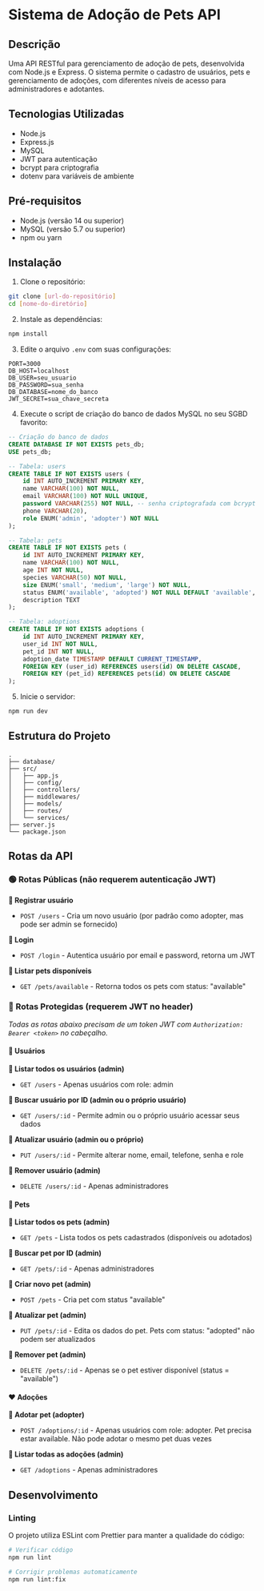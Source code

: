 # Sistema de Adoção de Pets API

## Descrição

Uma API RESTful para gerenciamento de adoção de pets, desenvolvida com Node.js e Express. O sistema permite o cadastro de usuários, pets e gerenciamento de adoções, com diferentes níveis de acesso para administradores e adotantes.

## Tecnologias Utilizadas

- Node.js
- Express.js
- MySQL
- JWT para autenticação
- bcrypt para criptografia
- dotenv para variáveis de ambiente

## Pré-requisitos

- Node.js (versão 14 ou superior)
- MySQL (versão 5.7 ou superior)
- npm ou yarn

## Instalação

1. Clone o repositório:
```bash
git clone [url-do-repositório]
cd [nome-do-diretório]
```

2. Instale as dependências:
```bash
npm install
```

3. Edite o arquivo `.env` com suas configurações:
```env
PORT=3000
DB_HOST=localhost
DB_USER=seu_usuario
DB_PASSWORD=sua_senha
DB_DATABASE=nome_do_banco
JWT_SECRET=sua_chave_secreta
```

4. Execute o script de criação do banco de dados MySQL no seu SGBD favorito:
```sql
-- Criação do banco de dados
CREATE DATABASE IF NOT EXISTS pets_db;
USE pets_db;

-- Tabela: users
CREATE TABLE IF NOT EXISTS users (
    id INT AUTO_INCREMENT PRIMARY KEY,
    name VARCHAR(100) NOT NULL,
    email VARCHAR(100) NOT NULL UNIQUE,
    password VARCHAR(255) NOT NULL, -- senha criptografada com bcrypt
    phone VARCHAR(20),
    role ENUM('admin', 'adopter') NOT NULL
);

-- Tabela: pets
CREATE TABLE IF NOT EXISTS pets (
    id INT AUTO_INCREMENT PRIMARY KEY,
    name VARCHAR(100) NOT NULL,
    age INT NOT NULL,
    species VARCHAR(50) NOT NULL,
    size ENUM('small', 'medium', 'large') NOT NULL,
    status ENUM('available', 'adopted') NOT NULL DEFAULT 'available',
    description TEXT
);

-- Tabela: adoptions
CREATE TABLE IF NOT EXISTS adoptions (
    id INT AUTO_INCREMENT PRIMARY KEY,
    user_id INT NOT NULL,
    pet_id INT NOT NULL,
    adoption_date TIMESTAMP DEFAULT CURRENT_TIMESTAMP,
    FOREIGN KEY (user_id) REFERENCES users(id) ON DELETE CASCADE,
    FOREIGN KEY (pet_id) REFERENCES pets(id) ON DELETE CASCADE
);
```

5. Inicie o servidor:
```bash
npm run dev
```

## Estrutura do Projeto

```
.
├── database/
├── src/
│   ├── app.js
│   ├── config/
│   ├── controllers/
│   ├── middlewares/
│   ├── models/
│   ├── routes/
│   └── services/
├── server.js
└── package.json
```

## Rotas da API

### 🟢 Rotas Públicas (não requerem autenticação JWT)

**🔹 Registrar usuário**
- `POST /users` - Cria um novo usuário (por padrão como adopter, mas pode ser admin se fornecido)

**🔹 Login**
- `POST /login` - Autentica usuário por email e password, retorna um JWT

**🔹 Listar pets disponíveis**
- `GET /pets/available` - Retorna todos os pets com status: "available"

### 🔐 Rotas Protegidas (requerem JWT no header)
*Todas as rotas abaixo precisam de um token JWT com `Authorization: Bearer <token>` no cabeçalho.*

#### 👤 Usuários

**🔸 Listar todos os usuários (admin)**
- `GET /users` - Apenas usuários com role: admin

**🔸 Buscar usuário por ID (admin ou o próprio usuário)**
- `GET /users/:id` - Permite admin ou o próprio usuário acessar seus dados

**🔸 Atualizar usuário (admin ou o próprio)**
- `PUT /users/:id` - Permite alterar nome, email, telefone, senha e role

**🔸 Remover usuário (admin)**
- `DELETE /users/:id` - Apenas administradores

#### 🐾 Pets

**🔸 Listar todos os pets (admin)**
- `GET /pets` - Lista todos os pets cadastrados (disponíveis ou adotados)

**🔸 Buscar pet por ID (admin)**
- `GET /pets/:id` - Apenas administradores

**🔸 Criar novo pet (admin)**
- `POST /pets` - Cria pet com status "available"

**🔸 Atualizar pet (admin)**
- `PUT /pets/:id` - Edita os dados do pet. Pets com status: "adopted" não podem ser atualizados

**🔸 Remover pet (admin)**
- `DELETE /pets/:id` - Apenas se o pet estiver disponível (status = "available")

#### ❤️ Adoções

**🔸 Adotar pet (adopter)**
- `POST /adoptions/:id` - Apenas usuários com role: adopter. Pet precisa estar available. Não pode adotar o mesmo pet duas vezes

**🔸 Listar todas as adoções (admin)**
- `GET /adoptions` - Apenas administradores

## Desenvolvimento

### Linting

O projeto utiliza ESLint com Prettier para manter a qualidade do código:

```bash
# Verificar código
npm run lint

# Corrigir problemas automaticamente
npm run lint:fix
```
